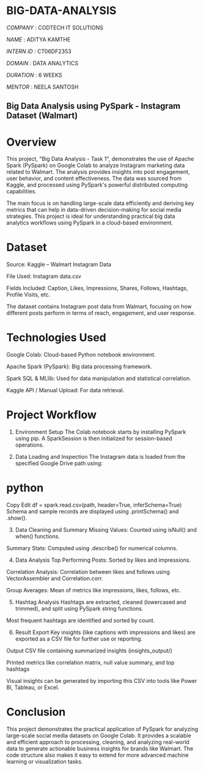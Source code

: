 # BIG-DATA-ANALYSIS

*COMPANY* : CODTECH IT SOLUTIONS

*NAME* : ADITYA KAMTHE

*INTERN ID* : CT06DF2353

*DOMAIN* : DATA ANALYTICS

*DURATION* : 6 WEEKS

*MENTOR* : NEELA SANTOSH

## Big Data Analysis using PySpark - Instagram Dataset (Walmart)

# Overview
This project, "Big Data Analysis - Task 1", demonstrates the use of Apache Spark (PySpark) on Google Colab to analyze Instagram marketing data related to Walmart. The analysis provides insights into post engagement, user behavior, and content effectiveness. The data was sourced from Kaggle, and processed using PySpark's powerful distributed computing capabilities.

The main focus is on handling large-scale data efficiently and deriving key metrics that can help in data-driven decision-making for social media strategies. This project is ideal for understanding practical big data analytics workflows using PySpark in a cloud-based environment.

# Dataset
Source: Kaggle – Walmart Instagram Data

File Used: Instagram data.csv

Fields Included: Caption, Likes, Impressions, Shares, Follows, Hashtags, Profile Visits, etc.

The dataset contains Instagram post data from Walmart, focusing on how different posts perform in terms of reach, engagement, and user response.

# Technologies Used
Google Colab: Cloud-based Python notebook environment.

Apache Spark (PySpark): Big data processing framework.

Spark SQL & MLlib: Used for data manipulation and statistical correlation.

Kaggle API / Manual Upload: For data retrieval.

# Project Workflow
1. Environment Setup
The Colab notebook starts by installing PySpark using pip. A SparkSession is then initialized for session-based operations.

2. Data Loading and Inspection
The Instagram data is loaded from the specified Google Drive path using:

# python
Copy
Edit
df = spark.read.csv(path, header=True, inferSchema=True)
Schema and sample records are displayed using .printSchema() and .show().

3. Data Cleaning and Summary
Missing Values: Counted using isNull() and when() functions.

Summary Stats: Computed using .describe() for numerical columns.

4. Data Analysis
Top Performing Posts: Sorted by likes and impressions.

Correlation Analysis: Correlation between likes and follows using VectorAssembler and Correlation.corr.

Group Averages: Mean of metrics like impressions, likes, follows, etc.

5. Hashtag Analysis
Hashtags are extracted, cleaned (lowercased and trimmed), and split using PySpark string functions.

Most frequent hashtags are identified and sorted by count.

6. Result Export
Key insights (like captions with impressions and likes) are exported as a CSV file for further use or reporting.

Output
CSV file containing summarized insights (insights_output/)

Printed metrics like correlation matrix, null value summary, and top hashtags

Visual insights can be generated by importing this CSV into tools like Power BI, Tableau, or Excel.

# Conclusion

This project demonstrates the practical application of PySpark for analyzing large-scale social media datasets on Google Colab. It provides a scalable and efficient approach to processing, cleaning, and analyzing real-world data to generate actionable business insights for brands like Walmart. The code structure also makes it easy to extend for more advanced machine learning or visualization tasks.
